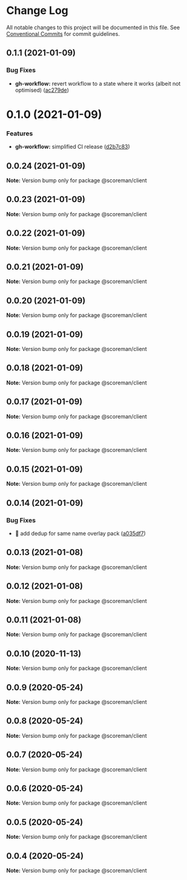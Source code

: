 # Change Log

All notable changes to this project will be documented in this file.
See [Conventional Commits](https://conventionalcommits.org) for commit guidelines.

## 0.1.1 (2021-01-09)


### Bug Fixes

* **gh-workflow:** revert workflow to a state where it works (albeit not optimised) ([ac279de](https://github.com/N0NamedGuy/scoreman/commit/ac279dead9cbfe46bef33cc1fe62e17375e0bab3))





# 0.1.0 (2021-01-09)


### Features

* **gh-workflow:** simplified CI release ([d2b7c83](https://github.com/N0NamedGuy/scoreman/commit/d2b7c83a2ea3f3b4fd2afd1dc5e0b312b1649a32))





## 0.0.24 (2021-01-09)

**Note:** Version bump only for package @scoreman/client





## 0.0.23 (2021-01-09)

**Note:** Version bump only for package @scoreman/client





## 0.0.22 (2021-01-09)

**Note:** Version bump only for package @scoreman/client





## 0.0.21 (2021-01-09)

**Note:** Version bump only for package @scoreman/client





## 0.0.20 (2021-01-09)

**Note:** Version bump only for package @scoreman/client





## 0.0.19 (2021-01-09)

**Note:** Version bump only for package @scoreman/client





## 0.0.18 (2021-01-09)

**Note:** Version bump only for package @scoreman/client





## 0.0.17 (2021-01-09)

**Note:** Version bump only for package @scoreman/client





## 0.0.16 (2021-01-09)

**Note:** Version bump only for package @scoreman/client





## 0.0.15 (2021-01-09)

**Note:** Version bump only for package @scoreman/client





## 0.0.14 (2021-01-09)


### Bug Fixes

* :bug: add dedup for same name overlay pack ([a035df7](https://github.com/N0NamedGuy/scoreman/commit/a035df70551b15117e127b2ab8acc8ca2857e5ff))





## 0.0.13 (2021-01-08)

**Note:** Version bump only for package @scoreman/client





## 0.0.12 (2021-01-08)

**Note:** Version bump only for package @scoreman/client





## 0.0.11 (2021-01-08)

**Note:** Version bump only for package @scoreman/client





## 0.0.10 (2020-11-13)

**Note:** Version bump only for package @scoreman/client





## 0.0.9 (2020-05-24)

**Note:** Version bump only for package @scoreman/client





## 0.0.8 (2020-05-24)

**Note:** Version bump only for package @scoreman/client





## 0.0.7 (2020-05-24)

**Note:** Version bump only for package @scoreman/client





## 0.0.6 (2020-05-24)

**Note:** Version bump only for package @scoreman/client





## 0.0.5 (2020-05-24)

**Note:** Version bump only for package @scoreman/client





## 0.0.4 (2020-05-24)

**Note:** Version bump only for package @scoreman/client
